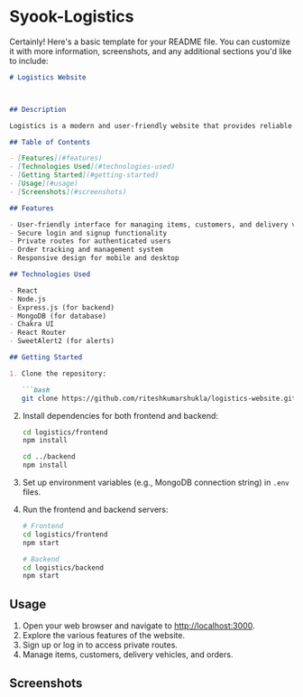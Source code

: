 # Syook-Logistics
Certainly! Here's a basic template for your README file. You can customize it with more information, screenshots, and any additional sections you'd like to include:

```markdown
# Logistics Website



## Description

Logistics is a modern and user-friendly website that provides reliable logistics solutions for businesses. This website offers features such as item management, customer tracking, delivery vehicle management, and order tracking.

## Table of Contents

- [Features](#features)
- [Technologies Used](#technologies-used)
- [Getting Started](#getting-started)
- [Usage](#usage)
- [Screenshots](#screenshots)

## Features

- User-friendly interface for managing items, customers, and delivery vehicles
- Secure login and signup functionality
- Private routes for authenticated users
- Order tracking and management system
- Responsive design for mobile and desktop

## Technologies Used

- React
- Node.js
- Express.js (for backend)
- MongoDB (for database)
- Chakra UI
- React Router
- SweetAlert2 (for alerts)

## Getting Started

1. Clone the repository:

   ```bash
   git clone https://github.com/riteshkumarshukla/logistics-website.git
   ```

2. Install dependencies for both frontend and backend:

   ```bash
   cd logistics/frontend
   npm install

   cd ../backend
   npm install
   ```

3. Set up environment variables (e.g., MongoDB connection string) in `.env` files.

4. Run the frontend and backend servers:

   ```bash
   # Frontend
   cd logistics/frontend
   npm start

   # Backend
   cd logistics/backend
   npm start
   ```

## Usage

1. Open your web browser and navigate to [http://localhost:3000](http://localhost:3000).
2. Explore the various features of the website.
3. Sign up or log in to access private routes.
4. Manage items, customers, delivery vehicles, and orders.

## Screenshots



